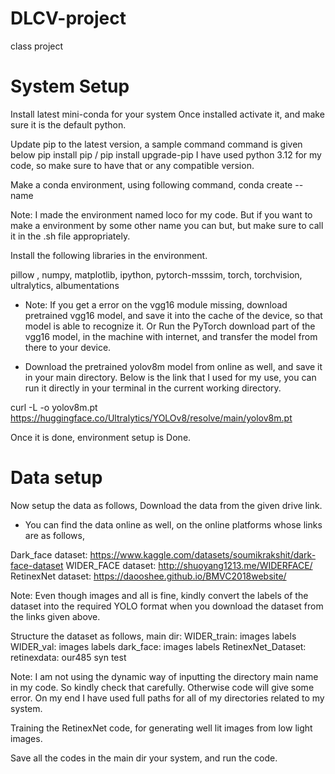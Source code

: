 # DLCV-project
class project 

# System Setup
Install latest mini-conda for your system
Once installed activate it, and make sure it is the default python.

Update pip to the latest version, a sample command command is given below
pip install pip / pip install upgrade-pip
I have used python 3.12 for my code, so make sure to have that or any compatible version.

Make a conda environment, using following command, 
conda create --name <my-env>

Note: I made the environment named loco for my code. But if you want to make a environment
by some other name you can but, but make sure to call it in the .sh file appropriately.

Install the following libraries in the environment.
 
pillow , numpy, matplotlib, ipython, pytorch-msssim, torch, torchvision, ultralytics, albumentations


* Note: If you get a error on the vgg16 module missing, download pretrained vgg16 model, and save it into
the cache of the device, so that model is able to recognize it.
 Or
Run the PyTorch download part of the vgg16 model, in the machine with internet, and transfer the model 
from there to your device. 

* Download the pretrained yolov8m model from online as well, and save it in your main directory.
Below is the link that I used for my use, you can run it directly in your terminal in the current working directory.

curl -L -o yolov8m.pt https://huggingface.co/Ultralytics/YOLOv8/resolve/main/yolov8m.pt 

Once it is done, environment setup is Done.

# Data setup
Now setup the data as follows, 
Download the data from the given drive link.


* You can find the data online as well, on the online platforms whose links are as follows, 

Dark_face dataset:	https://www.kaggle.com/datasets/soumikrakshit/dark-face-dataset
WIDER_FACE dataset:	http://shuoyang1213.me/WIDERFACE/
RetinexNet dataset:	https://daooshee.github.io/BMVC2018website/


Note: Even though images and all is fine, kindly convert the labels of the dataset into the required YOLO format
 when you download the dataset from the links given above.

Structure the dataset as follows, 
main dir:
	WIDER_train:
		images
		labels
	WIDER_val:
		images
		labels
	dark_face:
		images
		labels
	RetinexNet_Dataset:
		retinexdata:
			our485
			syn
			test



Note: I am not using the dynamic way of inputting the directory main name in my code. So 
kindly check that carefully. Otherwise code will give some error. On my end I have used
full paths for all of my directories related to my system.


Training the RetinexNet code, for generating well lit images from low light images.

Save all the codes in the main dir your system, and run the code.
